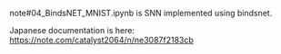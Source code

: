 note#04_BindsNET_MNIST.ipynb is SNN implemented using bindsnet.

Japanese documentation is here: https://note.com/catalyst2064/n/ne3087f2183cb
